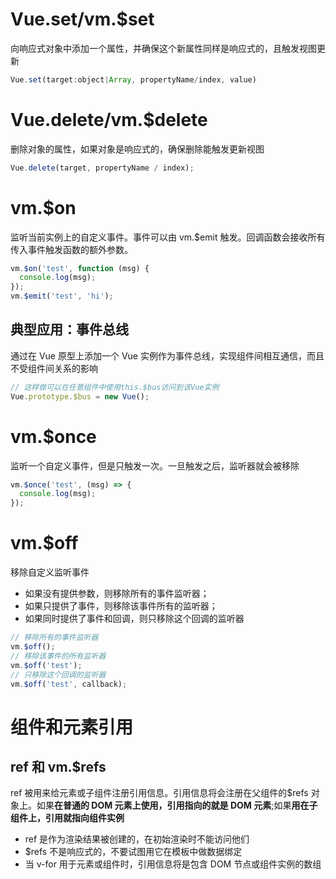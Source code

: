 # Vue.set/vm.$set

向响应式对象中添加一个属性，并确保这个新属性同样是响应式的，且触发视图更新

```javascript
Vue.set(target:object|Array, propertyName/index, value)
```

# Vue.delete/vm.$delete

删除对象的属性，如果对象是响应式的，确保删除能触发更新视图

```javascript
Vue.delete(target, propertyName / index);
```

# vm.$on

监听当前实例上的自定义事件。事件可以由 vm.$emit 触发。回调函数会接收所有传入事件触发函数的额外参数。

```javascript
vm.$on('test', function (msg) {
  console.log(msg);
});
vm.$emit('test', 'hi');
```

## 典型应用：事件总线

通过在 Vue 原型上添加一个 Vue 实例作为事件总线，实现组件间相互通信，而且不受组件间关系的影响

```javascript
// 这样做可以在任意组件中使用this.$bus访问到该Vue实例
Vue.prototype.$bus = new Vue();
```

# vm.$once

监听一个自定义事件，但是只触发一次。一旦触发之后，监听器就会被移除

```javascript
vm.$once('test', (msg) => {
  console.log(msg);
});
```

# vm.$off

移除自定义监听事件

- 如果没有提供参数，则移除所有的事件监听器；
- 如果只提供了事件，则移除该事件所有的监听器；
- 如果同时提供了事件和回调，则只移除这个回调的监听器

```javascript
// 移除所有的事件监听器
vm.$off();
// 移除该事件的所有监听器
vm.$off('test');
// 只移除这个回调的监听器
vm.$off('test', callback);
```

# 组件和元素引用

## ref 和 vm.$refs

ref 被用来给元素或子组件注册引用信息。引用信息将会注册在父组件的$refs 对象上。如果**在普通的 DOM 元素上使用，引用指向的就是 DOM 元素**;如果**用在子组件上，引用就指向组件实例**

- ref 是作为渲染结果被创建的，在初始渲染时不能访问他们
- $refs 不是响应式的，不要试图用它在模板中做数据绑定
- 当 v-for 用于元素或组件时，引用信息将是包含 DOM 节点或组件实例的数组
